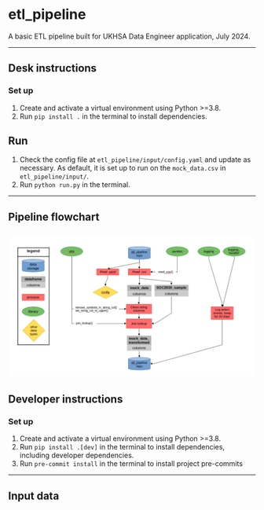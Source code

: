 # etl_pipeline

A basic ETL pipeline built for UKHSA Data Engineer application, July 2024.

----------

## Desk instructions

### Set up

1. Create and activate a virtual environment using Python >=3.8.
2. Run `pip install .` in the terminal to install dependencies.

## Run

1. Check the config file at `etl_pipeline/input/config.yaml` and update as
   necessary.
   As default, it is set up to run on the `mock_data.csv` in
   `etl_pipeline/input/`.
2. Run `python run.py` in the terminal.


----------

## Pipeline flowchart

![alt text](pipeline_flowchart.png "pipeline flowchart")
----------

## Developer instructions

### Set up

1. Create and activate a virtual environment using Python >=3.8.
2. Run `pip install .[dev]` in the terminal to install dependencies, including developer dependencies.
3. Run `pre-commit install` in the terminal to install project pre-commits

----------

## Input data